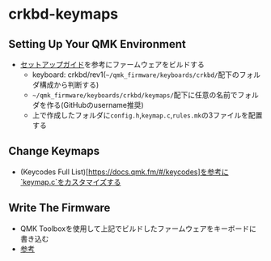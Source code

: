 # crkbd-keymaps

## Setting Up Your QMK Environment
- [セットアップガイド](https://docs.qmk.fm/#/newbs_getting_started)を参考にファームウェアをビルドする
  - keyboard: crkbd/rev1(`~/qmk_firmware/keyboards/crkbd/`配下のフォルダ構成から判断する)
  - `~/qmk_firmware/keyboards/crkbd/keymaps/`配下に任意の名前でフォルダを作る(GitHubのusername推奨)
  - 上で作成したフォルダに`config.h`,`keymap.c`,`rules.mk`の3ファイルを配置する
  
## Change Keymaps
- (Keycodes Full List)[https://docs.qmk.fm/#/keycodes]を参考に`keymap.c`をカスタマイズする

## Write The Firmware
- QMK Toolboxを使用して上記でビルドしたファームウェアをキーボードに書き込む
- [参考](https://github.com/foostan/crkbd/blob/master/doc/firmware_jp.md)
